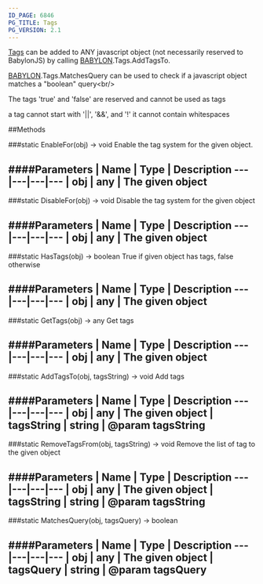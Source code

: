 ```yaml
---
ID_PAGE: 6846
PG_TITLE: Tags
PG_VERSION: 2.1
---
```

 [Tags](page.php?p=6846) can be added to ANY javascript object (not necessarily reserved to BabylonJS) by calling [BABYLON](page.php?p=6625).Tags.AddTagsTo.
 [BABYLON](page.php?p=6625).Tags.MatchesQuery can be used to check if a javascript object matches a &quot;boolean&quot; query&lt;br/&gt;

The tags 'true' and 'false' are reserved and cannot be used as tags

a tag cannot start with '||', '&amp;&amp;', and '!' it cannot contain whitespaces











##Methods

###static EnableFor(obj) &rarr; void
Enable the tag system for the given object.





####Parameters
 | Name | Type | Description
---|---|---|---
 | obj | any | The given object
---

###static DisableFor(obj) &rarr; void
Disable the tag system for the given object





####Parameters
 | Name | Type | Description
---|---|---|---
 | obj | any | The given object
---

###static HasTags(obj) &rarr; boolean
True if given object has tags, false otherwise





####Parameters
 | Name | Type | Description
---|---|---|---
 | obj | any | The given object
---

###static GetTags(obj) &rarr; any
Get tags





####Parameters
 | Name | Type | Description
---|---|---|---
 | obj | any | The given object
---

###static AddTagsTo(obj, tagsString) &rarr; void
Add tags





####Parameters
 | Name | Type | Description
---|---|---|---
 | obj | any | The given object
 | tagsString | string | @param tagsString
---

###static RemoveTagsFrom(obj, tagsString) &rarr; void
Remove the list of tag to the given object





####Parameters
 | Name | Type | Description
---|---|---|---
 | obj | any | The given object
 | tagsString | string | @param tagsString
---

###static MatchesQuery(obj, tagsQuery) &rarr; boolean

####Parameters
 | Name | Type | Description
---|---|---|---
 | obj | any | The given object
 | tagsQuery | string | @param tagsQuery
---
